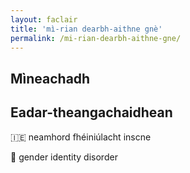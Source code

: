 ```yaml
---
layout: faclair
title: 'mì-rian dearbh-aithne gnè'
permalink: /mi-rian-dearbh-aithne-gne/
---
```


## Mìneachadh

## Eadar-theangachaidhean

&#x1f1ee;&#x1f1ea; neamhord fhéiniúlacht inscne

&#x1f3f4;&#xe0067;&#xe0062;&#xe0065;&#xe006e;&#xe0067;&#xe007f; gender identity disorder